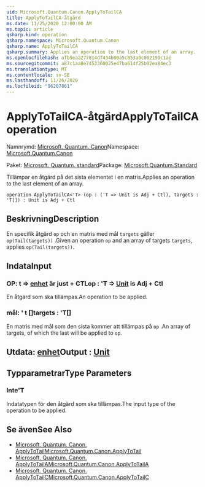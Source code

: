 ```yaml
---
uid: Microsoft.Quantum.Canon.ApplyToTailCA
title: ApplyToTailCA-åtgärd
ms.date: 11/25/2020 12:00:00 AM
ms.topic: article
qsharp.kind: operation
qsharp.namespace: Microsoft.Quantum.Canon
qsharp.name: ApplyToTailCA
qsharp.summary: Applies an operation to the last element of an array.
ms.openlocfilehash: afb9eaa277814d7434b00a5c853a0c002190c1ae
ms.sourcegitcommit: a87c1aa8e7453360025e47ba614f25b02ea84ec3
ms.translationtype: MT
ms.contentlocale: sv-SE
ms.lasthandoff: 11/26/2020
ms.locfileid: "96207861"
---
```

# <a name="applytotailca-operation"></a><span data-ttu-id="5c290-102">ApplyToTailCA-åtgärd</span><span class="sxs-lookup"><span data-stu-id="5c290-102">ApplyToTailCA operation</span></span>

<span data-ttu-id="5c290-103">Namnrymd: [Microsoft. Quantum. Canon](xref:Microsoft.Quantum.Canon)</span><span class="sxs-lookup"><span data-stu-id="5c290-103">Namespace: [Microsoft.Quantum.Canon](xref:Microsoft.Quantum.Canon)</span></span>

<span data-ttu-id="5c290-104">Paket: [Microsoft. Quantum. standard](https://nuget.org/packages/Microsoft.Quantum.Standard)</span><span class="sxs-lookup"><span data-stu-id="5c290-104">Package: [Microsoft.Quantum.Standard](https://nuget.org/packages/Microsoft.Quantum.Standard)</span></span>


<span data-ttu-id="5c290-105">Tillämpar en åtgärd på det sista elementet i en matris.</span><span class="sxs-lookup"><span data-stu-id="5c290-105">Applies an operation to the last element of an array.</span></span>

```qsharp
operation ApplyToTailCA<'T> (op : ('T => Unit is Adj + Ctl), targets : 'T[]) : Unit is Adj + Ctl
```


## <a name="description"></a><span data-ttu-id="5c290-106">Beskrivning</span><span class="sxs-lookup"><span data-stu-id="5c290-106">Description</span></span>

<span data-ttu-id="5c290-107">En specifik åtgärd `op` och en matris med mål `targets` gäller `op(Tail(targets))` .</span><span class="sxs-lookup"><span data-stu-id="5c290-107">Given an operation `op` and an array of targets `targets`, applies `op(Tail(targets))`.</span></span>

## <a name="input"></a><span data-ttu-id="5c290-108">Indata</span><span class="sxs-lookup"><span data-stu-id="5c290-108">Input</span></span>

### <a name="op--t--unit--is-adj--ctl"></a><span data-ttu-id="5c290-109">OP: t => [enhet](xref:microsoft.quantum.lang-ref.unit)  är just + CTL</span><span class="sxs-lookup"><span data-stu-id="5c290-109">op : 'T => [Unit](xref:microsoft.quantum.lang-ref.unit)  is Adj + Ctl</span></span>

<span data-ttu-id="5c290-110">En åtgärd som ska tillämpas.</span><span class="sxs-lookup"><span data-stu-id="5c290-110">An operation to be applied.</span></span>


### <a name="targets--t"></a><span data-ttu-id="5c290-111">mål: ' t []</span><span class="sxs-lookup"><span data-stu-id="5c290-111">targets : 'T[]</span></span>

<span data-ttu-id="5c290-112">En matris med mål som den sista kommer att tillämpas på `op` .</span><span class="sxs-lookup"><span data-stu-id="5c290-112">An array of targets, of which the last will be applied to `op`.</span></span>



## <a name="output--unit"></a><span data-ttu-id="5c290-113">Utdata: [enhet](xref:microsoft.quantum.lang-ref.unit)</span><span class="sxs-lookup"><span data-stu-id="5c290-113">Output : [Unit](xref:microsoft.quantum.lang-ref.unit)</span></span>



## <a name="type-parameters"></a><span data-ttu-id="5c290-114">Typparametrar</span><span class="sxs-lookup"><span data-stu-id="5c290-114">Type Parameters</span></span>

### <a name="t"></a><span data-ttu-id="5c290-115">Inte</span><span class="sxs-lookup"><span data-stu-id="5c290-115">'T</span></span>

<span data-ttu-id="5c290-116">Indatatypen för den åtgärd som ska tillämpas.</span><span class="sxs-lookup"><span data-stu-id="5c290-116">The input type of the operation to be applied.</span></span>

## <a name="see-also"></a><span data-ttu-id="5c290-117">Se även</span><span class="sxs-lookup"><span data-stu-id="5c290-117">See Also</span></span>

- [<span data-ttu-id="5c290-118">Microsoft. Quantum. Canon. ApplyToTail</span><span class="sxs-lookup"><span data-stu-id="5c290-118">Microsoft.Quantum.Canon.ApplyToTail</span></span>](xref:Microsoft.Quantum.Canon.ApplyToTail)
- [<span data-ttu-id="5c290-119">Microsoft. Quantum. Canon. ApplyToTailA</span><span class="sxs-lookup"><span data-stu-id="5c290-119">Microsoft.Quantum.Canon.ApplyToTailA</span></span>](xref:Microsoft.Quantum.Canon.ApplyToTailA)
- [<span data-ttu-id="5c290-120">Microsoft. Quantum. Canon. ApplyToTailC</span><span class="sxs-lookup"><span data-stu-id="5c290-120">Microsoft.Quantum.Canon.ApplyToTailC</span></span>](xref:Microsoft.Quantum.Canon.ApplyToTailC)